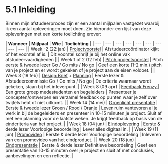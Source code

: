 # 5.1 Inleiding

Binnen mijn afstudeerproces zijn er een aantal mijlpalen vastgezet waarbij ik een aantal opleveringen moet doen. Zie hieronder een lijst van deze opleveringen met een korte toelichting erover:

| **Wanneer** | **Mijlpaal** | **Wie** | **Toelichting** |
| --- | --- | --- | --- | --- | --- | --- | --- | --- |
| Week -2 \(22 jan\) | [Projectvoorstel](projectvoorstel.md) | Afstudeercoördinator kijkt of het voorstel af is. | Dit voorstel schrijf je bij het online vak afstudeervaardigheden |
| Week 1 of 2    \(12 feb\) | [Pitch projectvoorstel](pitch-projectvoorstel.md) | Pitch eerste & tweede lezer          Go / Go mits / No go | Geef een korte \(1-2 min.\) pitch van je project en er wordt gekeken of je project aan de eisen voldoet. |
| Week 3 \(19 feb\) | [Design Brief](design-brief.md) + [Planning](planning.md) | Eerste lezer & Afstudeercommissie  Go / Go mits / No go | De criteria waarnaar wordt gekeken, staan bij het inleverpunt. |
| Week 8  \(09 apr\) | [Feedback Frenzy ](feedback-frenzy.md)   | Een grote groep medestudenten en begeleiders | Presenteer je concepten/ontwerpen en verzamel feedback op punten waar je zelf over twijfels hebt of niet uitkomt. |
| Week 14 \(14 mei\) | [Groenlicht presentatie](groenlicht-presentatie.md) | Eerste & tweede lezer  Groen / Rood / Oranje | Lever ruim vantevoren al je werk in bij de begeleiders en presenteer in 10-15 minuten je project. Sluit af met een planning voor de laatste weken. Je krijgt feedback op basis van de eindcriteria van het project. |
| Week 18 \(04 jun\) | [Eindoplevering](eindoplevering.md) | Eerste & derde lezer  Voorlopige beoordeling | Lever alles digitaal in. |
| Week 19 \(11 jun\) | [Promovideo](promovideo.md) | Eerste & derde lezer Voorlopige beoordeling | Inleveren van een promovideo van het eindproduct.  |
| Week 20 \(18 jun\) | [Eindpresentatie](eindoplevering.md) | Eerste & derde lezer  Definitieve beoordeling | Geef een presentatie van 10-15 minuten over je project en sluit af met conclusies, aanbevelingen en een reflectie. |

